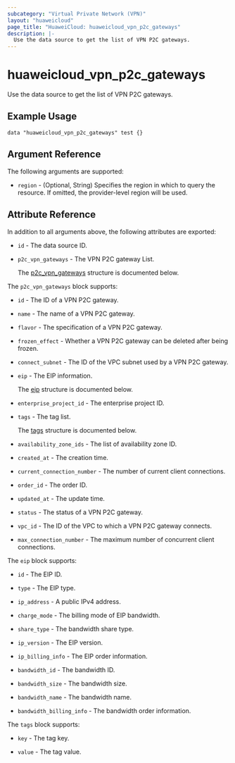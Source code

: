 ```yaml
---
subcategory: "Virtual Private Network (VPN)"
layout: "huaweicloud"
page_title: "HuaweiCloud: huaweicloud_vpn_p2c_gateways"
description: |-
  Use the data source to get the list of VPN P2C gateways.
---
```


# huaweicloud_vpn_p2c_gateways

Use the data source to get the list of VPN P2C gateways.

## Example Usage

```hcl
data "huaweicloud_vpn_p2c_gateways" test {}
```

## Argument Reference

The following arguments are supported:

* `region` - (Optional, String) Specifies the region in which to query the resource.
  If omitted, the provider-level region will be used.

## Attribute Reference

In addition to all arguments above, the following attributes are exported:

* `id` - The data source ID.

* `p2c_vpn_gateways` - The VPN P2C gateway List.

  The [p2c_vpn_gateways](#p2c_vpn_gateways_struct) structure is documented below.

<a name="p2c_vpn_gateways_struct"></a>
The `p2c_vpn_gateways` block supports:

* `id` - The ID of a VPN P2C gateway.

* `name` - The name of a VPN P2C gateway.

* `flavor` - The specification of a VPN P2C gateway.

* `frozen_effect` - Whether a VPN P2C gateway can be deleted after being frozen.

* `connect_subnet` - The ID of the VPC subnet used by a VPN P2C gateway.

* `eip` - The EIP information.

  The [eip](#p2c_vpn_gateways_eip_struct) structure is documented below.

* `enterprise_project_id` - The enterprise project ID.

* `tags` - The tag list.

  The [tags](#p2c_vpn_gateways_tags_struct) structure is documented below.

* `availability_zone_ids` - The list of availability zone ID.

* `created_at` - The creation time.

* `current_connection_number` - The number of current client connections.

* `order_id` - The order ID.

* `updated_at` - The update time.

* `status` - The status of a VPN P2C gateway.

* `vpc_id` - The ID of the VPC to which a VPN P2C gateway connects.

* `max_connection_number` - The maximum number of concurrent client connections.

<a name="p2c_vpn_gateways_eip_struct"></a>
The `eip` block supports:

* `id` - The EIP ID.

* `type` - The EIP type.

* `ip_address` - A public IPv4 address.

* `charge_mode` - The billing mode of EIP bandwidth.

* `share_type` - The bandwidth share type.

* `ip_version` - The EIP version.

* `ip_billing_info` - The EIP order information.

* `bandwidth_id` - The bandwidth ID.

* `bandwidth_size` - The bandwidth size.

* `bandwidth_name` - The bandwidth name.

* `bandwidth_billing_info` - The bandwidth order information.

<a name="p2c_vpn_gateways_tags_struct"></a>
The `tags` block supports:

* `key` - The tag key.

* `value` - The tag value.
